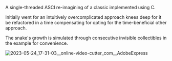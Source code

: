 
A single-threaded ASCI re-imagining of a classic implemented using C.

Initially went for an intuitively overcomplicated approach knees deep for it be refactored in a time compensating for opting for the time-beneficial other approach.

The snake's growth is simulated through consecutive invisible collectibles in the example for convenience.


![2023-05-24_17-31-03__online-video-cutter_com__AdobeExpress](https://github.com/DeftArtisan/CLI---Csnake/assets/81402620/1af42f82-b24b-476f-8ae9-27e85aa3d350)
